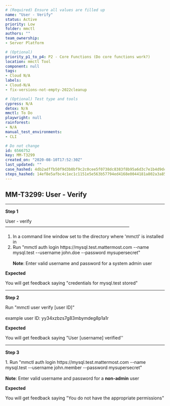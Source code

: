 ```yaml
---
# (Required) Ensure all values are filled up
name: "User - Verify"
status: Active
priority: Low
folder: mmctl
authors: ""
team_ownership: 
- Server Platform

# (Optional)
priority_p1_to_p4: P2 - Core Functions (Do core functions work?)
location: mmctl Tool
component: null
tags: 
- Cloud N/A
labels: 
- Cloud-N/A
- fix-versions-not-empty-2022cleanup

# (Optional) Test type and tools
cypress: N/A
detox: N/A
mmctl: To Do
playwright: null
rainforest: 
- N/A
manual_test_environments: 
- CLI

# Do not change
id: 6566752
key: MM-T3299
created_on: "2020-08-10T17:52:30Z"
last_updated: ""
case_hashed: 4db2adffb50f9d3b0bf9c2c0cee5f0738dc8383f8b95a6d3c7e1b4d9dca0ae8386b249cae720a57469fac24d8d465891
steps_hashed: 14ef8e5afbc4c1ec1c1151e5e563b57794ed4168e0044181a802a3a85bd0e16a2eebc6aa0ecfdaad86f2b28ebe2e6dc7
---
```


<!-- (Auto-generated) Based on frontmatter's "key" and "name" -->

## MM-T3299: User - Verify

---

**Step 1**

User - verify\
————————————————————————————

1. In a command line window set to the directory where 'mmctl' is installed in
2. Run "mmctl auth login https\://mysql.test.mattermost.com --name mysql.test --username john.doe --password mysupersecret"\
   \
   **Note**: Enter valid username and password for a system admin user

**Expected**

You will get feedback saying "credentials for mysql.test stored"

---

**Step 2**

Run "mmctl user verify \[user ID]"\
\
example user ID: yy34xzbzs7g83mbymdeg8p1a1r

**Expected**

You will get feedback saying "User \[username] verified''

---

**Step 3**

1\. Run "mmctl auth login https\://mysql.test.mattermost.com --name mysql.test --username john.member --password mysupersecret"\
\
**Note**: Enter valid username and password for a **non-admin** user

**Expected**

You will get feedback saying "You do not have the appropriate permissions"
